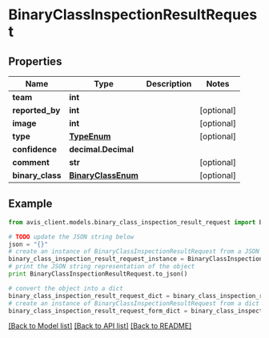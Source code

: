 # BinaryClassInspectionResultRequest


## Properties

Name | Type | Description | Notes
------------ | ------------- | ------------- | -------------
**team** | **int** |  |
**reported_by** | **int** |  | [optional]
**image** | **int** |  | [optional]
**type** | [**TypeEnum**](TypeEnum.md) |  | [optional]
**confidence** | **decimal.Decimal** |  |
**comment** | **str** |  | [optional]
**binary_class** | [**BinaryClassEnum**](BinaryClassEnum.md) |  | [optional]

## Example

```python
from avis_client.models.binary_class_inspection_result_request import BinaryClassInspectionResultRequest

# TODO update the JSON string below
json = "{}"
# create an instance of BinaryClassInspectionResultRequest from a JSON string
binary_class_inspection_result_request_instance = BinaryClassInspectionResultRequest.from_json(json)
# print the JSON string representation of the object
print BinaryClassInspectionResultRequest.to_json()

# convert the object into a dict
binary_class_inspection_result_request_dict = binary_class_inspection_result_request_instance.to_dict()
# create an instance of BinaryClassInspectionResultRequest from a dict
binary_class_inspection_result_request_form_dict = binary_class_inspection_result_request.from_dict(binary_class_inspection_result_request_dict)
```
[[Back to Model list]](../#documentation-for-models) [[Back to API list]](../#documentation-for-api-endpoints) [[Back to README]](../)

